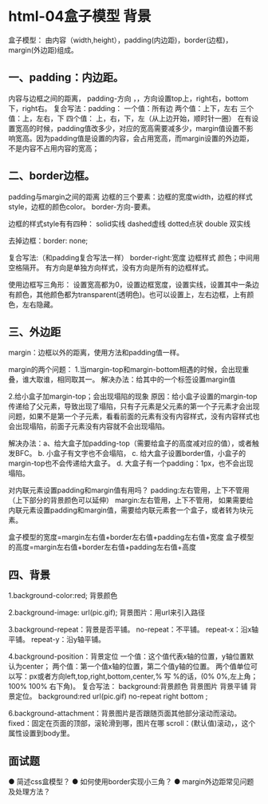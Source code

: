 # html-04盒子模型 背景
盒子模型：
由内容（width,height），padding(内边距)，border(边框)，margin(外边距)组成。


## 一、padding：内边距。
内容与边框之间的距离，
padding-方向 ，，方向设置top上，right右，bottom下，right右。
复合写法：padding：
一个值：所有边
两个值：上下，左右
三个值：上，左右，下
四个值： 上，右，下，左（从上边开始，顺时针一圈）
在有设置宽高的时候，padding值改多少，对应的宽高需要减多少，margin值设置不影响宽高。因为padding值是设置的内容，会占用宽高，而margin设置的外边距， 不是内容不占用内容的宽高；



## 二、border边框。
padding与margin之间的距离
边框的三个要素：边框的宽度width，边框的样式style，边框的颜色color。
border-方向-要素。

边框的样式style有有四种：
solid实线 dashed虚线
dotted点状 double 双实线

去掉边框：border: none;

复合写法:（和padding复合写法一样）
border-right:宽度 边框样式 颜色；中间用空格隔开。
有方向是单独方向样式，没有方向是所有的边框样式。

使用边框写三角形：
设置宽高都为0，设置边框宽度，设置实线，设置其中一条边有颜色，其他颜色都为transparent(透明色)。也可以设置上，左右边框，上有颜色，左右隐藏。




## 三、外边距
margin：边框以外的距离，使用方法和padding值一样。

margin的两个问题：
1.当margin-top和margin-bottom相遇的时候，会出现重叠，谁大取谁，相同取其一。
    解决办法：给其中的一个标签设置margin值

2.给小盒子加margin-top；会出现塌陷的现象
原因：给小盒子设置的margin-top传递给了父元素，导致出现了塌陷，只有子元素是父元素的第一个子元素才会出现问题，如果不是第一个子元素，看看前面的元素有没有内容样式，没有内容样式也会出现塌陷，前面子元素没有内容就不会出现塌陷。

解决办法：a、给大盒子加padding-top（需要给盒子的高度减对应的值），或者触发BFC。
b. 小盒子有文字也不会塌陷，
c. 给大盒子设置border值，小盒子的margin-top也不会传递给大盒子。
d. 大盒子有一个padding：1px，也不会出现塌陷。


对内联元素设置padding和margin值有用吗？
padding:左右管用，上下不管用（上下部分的背景颜色可以延伸）
margin:左右管用，上下不管用，
如果需要给内联元素设置padding和margin值，需要给内联元素套一个盒子，或者转为块元素。


盒子模型的宽度=margin左右值+border左右值+padding左右值+宽度
盒子模型的高度=margin左右值+border左右值+padding左右值+高度




## 四、背景
1.background-color:red; 背景颜色

2.background-image: url(pic.gif); 背景图片：用url来引入路径

3.background-repeat：背景是否平铺。
no-repeat：不平铺。
repeat-x：沿x轴平铺。
repeat-y：沿y轴平铺。

4.background-position：背景定位
一个值：这个值代表x轴的位置，y轴位置默认为center；
两个值：第一个值x轴的位置，第二个值y轴的位置。
两个值单位可以写：px或者方向left,top,right,bottom,center,%
写 %的话，(0% 0%,左上角；100% 100% 右下角)。
复合写法：
background:背景颜色 背景图片 背景平铺 背景定位。
background:red url(pic.gif) no-repeat right bottom ;

6.background-attachment：背景图片是否跟随页面其他部分滚动而滚动。
fixed：固定在页面的顶部，滚轮滑到哪，图片在哪
scroll：(默认值)滚动，，这个属性设置到body里。





## 面试题
● 简述css盒模型？
● 如何使用border实现小三角？
● margin外边距常见问题及处理方法？
